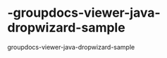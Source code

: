 -groupdocs-viewer-java-dropwizard-sample
========================================

 groupdocs-viewer-java-dropwizard-sample
